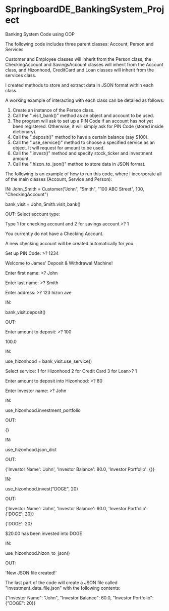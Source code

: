 # SpringboardDE_BankingSystem_Project
Banking System Code using OOP

The following code includes three parent classes: Account, Person and Services

Customer and Employee classes will inherit from the Person class, the
CheckingAccount and SavingsAccount classes will inherit from the Account class,
and Hizonhood, CreditCard and Loan classes will inherit from the services class.

I created methods to store and extract data in JSON format within each class.

A working example of interacting with each class can be detailed as follows:

1) Create an instance of the Person class.
2) Call the ".visit_bank()" method as an object and account to be used.
3) The program will ask to set up a PIN Code if an account has not yet been registered. Otherwise, it will simply ask for PIN Code (stored inside dictionary).
4) Call the ".deposit()" method to have a certain balance (say $100).
5) Call the ".use_service()" method to choose a specified service as an object. It will request for amount to be used.
6) Call the ".invest()" method and specify stock_ticker and investment amount.
7) Call the ".hizon_to_json()" method to store data in JSON format.

The following is an example of how to run this code, where I incorporate all of the main classes (Account, Service and Person):

IN:
John_Smith = Customer("John", "Smith", "100 ABC Street", 100, "CheckingAccount")

bank_visit = John_Smith.visit_bank()

OUT:
Select account type:

Type 1 for checking account and 2 for savings account.>? 1

You currently do not have a Checking Account.

A new checking account will be created automatically for you.

Set up PIN Code: >? 1234

Welcome to James' Deposit & Withdrawal Machine!

Enter first name: >? John

Enter last name: >? Smith

Enter address: >? 123 hizon ave

IN:

bank_visit.deposit()

OUT:

Enter amount to deposit: >? 100

100.0

IN:

use_hizonhood = bank_visit.use_service()

Select service:
1 for Hizonhood
2 for Credit Card
3 for Loan>? 1

Enter amount to deposit into Hizonhood: >? 80

Enter Investor name: >? John

IN:

use_hizonhood.investment_portfolio

OUT:

{}

IN:

use_hizonhood.json_dict

OUT:

{'Investor Name': 'John', 'Investor Balance': 80.0, 'Investor Portfolio': {}}

IN:

use_hizonhood.invest("DOGE", 20)

OUT:

{'Investor Name': 'John', 'Investor Balance': 60.0, 'Investor Portfolio': {'DOGE': 20}}

{'DOGE': 20}


$20.00 has been invested into DOGE

IN:

use_hizonhood.hizon_to_json()

OUT:

'New JSON file created!'

The last part of the code will create a JSON file called "investment_data_file.json" with the following contents:

{"Investor Name": "John", "Investor Balance": 60.0, "Investor Portfolio": {"DOGE": 20}}


